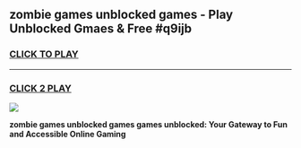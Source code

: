 
## zombie games unblocked games - Play Unblocked Gmaes & Free #q9ijb
<h3>
<a href="https://news.freeplayer.one?title=zombie_games_unblocked_games&ref=03M">CLICK TO PLAY</a></h3>
<hr>

<h3>
<a href="https://news.freeplayer.one?title=zombie_games_unblocked_games&ref=03M">CLICK 2 PLAY</a>
  
</h3>

<a href="https://news.freeplayer.one?title=zombie_games_unblocked_games&ref=03M"><img src="https://clearcache.store/games.png"></a>


**zombie games unblocked games games unblocked: Your Gateway to Fun and Accessible Online Gaming**
